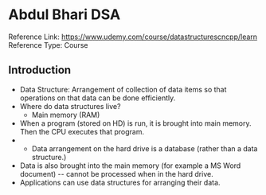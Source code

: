 # Abdul Bhari DSA

Reference Link: https://www.udemy.com/course/datastructurescncpp/learn
Reference Type: Course


## Introduction

- Data Structure: Arrangement of collection of data items so that operations on that data can be done efficiently.
- Where do data structures live? 
	- Main memory (RAM)
- When a program (stored on HD) is run, it is brought into main memory. Then the CPU executes that program. 
- - Data arrangement on the hard drive is a database (rather than a data structure.)
- Data is also brought into the main memory (for example a MS Word document) -- cannot be processed when in the hard drive.
- Applications can use data structures for arranging their data.